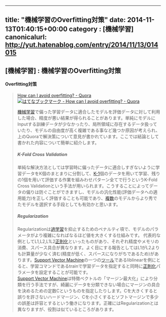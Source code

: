 
---
title: "機械学習のOverfitting対策"
date: 2014-11-13T01:40:15+00:00
category : [機械学習]
canonicalurl: http://yut.hatenablog.com/entry/2014/11/13/014015
---

## [機械学習] : 機械学習のOverfitting対策


<div class="section">
<h4>Overfitting対策</h4>

<blockquote>
    <p><a href="http://www.quora.com/How-can-I-avoid-overfitting">How can I avoid overfitting? - Quora</a> <a href="http://b.hatena.ne.jp/entry/www.quora.com/How-can-I-avoid-overfitting"><img src="http://b.hatena.ne.jp/entry/image/http://www.quora.com/How-can-I-avoid-overfitting" alt="はてなブックマーク - How can I avoid overfitting? - Quora" border="0" /></a></p><p><a class="keyword" href="http://d.hatena.ne.jp/keyword/%B5%A1%B3%A3%B3%D8%BD%AC">機械学習</a>で偏った学習データに適合したモデルを評価データに対して利用した場合、精度が悪い結果が得られることがあります。単純にモデルにInputする訓練データが少なかったり、局所領域に存在するデータ扱っていたり、モデルの自由度が高く複雑である事など幾つか原因が考えられ、上のQuoraで解決策について意見が書かれています。ここでは結論として書かれた内容について簡単に紹介します。</p>

<div class="section">
<h5>K-Fold Cross Validation</h5>
<p>単純な解決方法としては学習時に偏ったデータに適合しすぎないように学習データをK個のまとまりに分割して、<a class="keyword" href="http://d.hatena.ne.jp/keyword/K-1">K-1</a>個のデータを用いて学習、残りの1個を用いて評価する作業を組みわせパターン全てで行うというK-Fold Cross Validationという手法が用いられます。こうすることによってデータの偏りは防ぐことができますし、モデルの汎化性能(評価データへの適用能力)を正しく評価することも可能であり、<a class="keyword" href="http://d.hatena.ne.jp/keyword/%CA%A3%BF%F4">複数</a>のモデルからより秀でたモデルを選択する手段としても有効かと思います。</p>

</div>
<div class="section">
<h5>Regularization</h5>
<p>Regularizationは<a class="keyword" href="http://d.hatena.ne.jp/keyword/%B2%E1%B3%D8%BD%AC">過学習</a>を抑止するためのペナルティ項で、モデルのパラメータがより複雑になればなるほど値を大きくする仕組みです。 代表的な例としてL1,L2,L1L2<a class="keyword" href="http://d.hatena.ne.jp/keyword/%C0%B5%C2%A7%B2%BD">正則化</a>といったものがあり、それぞれ精度やメモリの消費、スパース具合が異なります。よく目にする報告としてはL1がL2よりも計算量が少なく済む(精度が低く、スパースになりがちであるため)があります。<a class="keyword" href="http://d.hatena.ne.jp/keyword/Support%20Vector%20Machine">Support Vector Machine</a>の一つの<a class="keyword" href="http://d.hatena.ne.jp/keyword/%A5%C4%A1%BC%A5%EB">ツール</a>であるliblinearを例にとると、学習コマンドであるtrainで学習データを指定すると同時に<a class="keyword" href="http://d.hatena.ne.jp/keyword/%C0%B5%C2%A7%B2%BD">正則化</a>パラメータを設定することが可能です。<br />
<a class="keyword" href="http://d.hatena.ne.jp/keyword/Support%20Vector%20Machine">Support Vector Machine</a>は特徴ベクトルの「マージン最大化」により分類を行う手法ですが、綺麗にデータを分類できない場合にマージンの具合を決めるための定数Cというものを指定したりします。Cを大きくすると誤りを許さないハードマージン、Cを小さくするとソフトマージンで多少の誤差は許容とするという働きになります。正確にはRegularizationとは異なりますが、役割は似ているところがあります。</p>

</div>
</blockquote>

</div>

